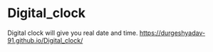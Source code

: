 # Digital_clock
Digital clock will give you real date and time.
https://durgeshyadav-91.github.io/Digital_clock/
